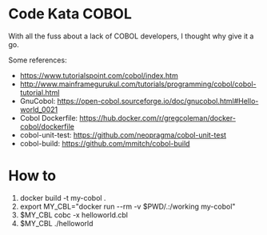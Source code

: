 # Code Kata COBOL

With all the fuss about a lack of COBOL developers, I thought why give it a go.

Some references:
* https://www.tutorialspoint.com/cobol/index.htm
* http://www.mainframegurukul.com/tutorials/programming/cobol/cobol-tutorial.html
* GnuCobol: https://open-cobol.sourceforge.io/doc/gnucobol.html#Hello-world_0021
* Cobol Dockerfile: https://hub.docker.com/r/gregcoleman/docker-cobol/dockerfile
* cobol-unit-test: https://github.com/neopragma/cobol-unit-test
* cobol-build: https://github.com/mmitch/cobol-build

# How to 
1. docker build -t my-cobol .
1. export MY_CBL="docker run --rm -v $PWD/.:/working my-cobol"
1. $MY_CBL cobc -x helloworld.cbl
1. $MY_CBL ./helloworld
